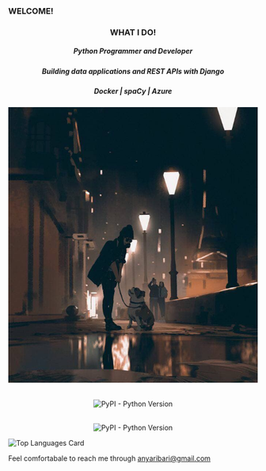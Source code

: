 ### WELCOME!

   
   <div>
   <h3 align="center">WHAT I DO! </h3>
<h5 align="center"> Python Programmer and Developer</h5>
<h5 align="center"> Building data applications and REST APIs with Django </h5>
<h5 align="center">  Docker | spaCy | Azure  </h5> 
  <p align="center">
   <img src="./photo_2021-06-24_15-33-07.jpg" />
</p>

<p align="center">
  <br>
  <img alt="PyPI - Python Version" src="https://img.shields.io/pypi/pyversions/dash-bootstrap-components">
</p>
   
   <p align="center">
  <br>
  <img alt="PyPI - Python Version" src="https://github-readme-stats.vercel.app/api/top-langs/?username=Nyaribari&layout=compact">
</p>

   ![Top Languages Card](https://github-readme-stats.vercel.app/api/top-langs/?username=Nyaribari&layout=compact)
   
   Feel comfortabale to reach me through anyaribari@gmail.com
  </div>
 
